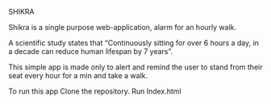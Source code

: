 SHIKRA

Shikra is a single purpose web-application, alarm for an hourly walk.

A scientific study states that “Continuously sitting for over 6 hours a day, in a decade can reduce human lifespan by 7 years”. 

This simple app is made only to alert and remind the user to stand from their seat every hour for a min  and take a walk.

To run this app 
Clone the repository.
Run Index.html
